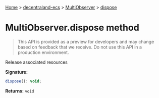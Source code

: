 [Home](./index) &gt; [decentraland-ecs](./decentraland-ecs.md) &gt; [MultiObserver](./decentraland-ecs.multiobserver.md) &gt; [dispose](./decentraland-ecs.multiobserver.dispose.md)

# MultiObserver.dispose method

> This API is provided as a preview for developers and may change based on feedback that we receive. Do not use this API in a production environment.

Release associated resources

**Signature:**
```javascript
dispose(): void;
```
**Returns:** `void`

